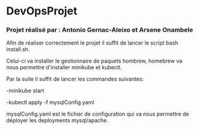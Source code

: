 # DevOpsProjet

### Projet réalisé par : Antonio Gernac-Aleixo et Arsene Onambele

Afin de réaliser correctement le projet il suffit de lancer le script bash install.sh.

Celui-ci va installer le gestionnaire de paquets hombrew, homebrew va nous permettre d'installer minikube et kubectl.

Par la suite il suffit de lancer les commandes suivantes:

-minikube start

-kubectl apply -f mysqlConfig.yaml

mysqlConfig.yaml est le fichier de configuration qui va nous permettre de déployer les deployments mysql/apache.
